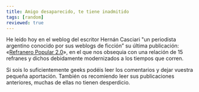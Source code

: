 ```yaml
---
title: Amigo desaparecido, te tiene inadmitido
tags: [random]
reviewed: true
---
```

He leí­do hoy en el weblog del escritor Hernán Casciari "un periodista argentino conocido por sus weblogs de ficción” su última publicación: «[Refranero Popular 2.0](https://hernancasciari.com/blog/refranero_popular_20)», en el que nos obsequia con una relación de 15 refranes y dichos debidamente modernizados a los tiempos que corren. 

Si sois lo suficientemente geeks podéis leer los comentarios y dejar vuestra pequeña aportación. También os recomiendo leer sus publicaciones anteriores, muchas de ellas no tienen desperdicio.

